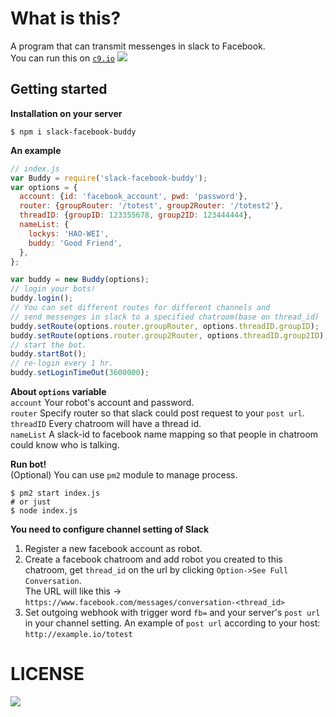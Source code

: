 What is this?
==
A program that can transmit messenges in slack to Facebook.  
You can run this on [`c9.io`](http://c9.io)
![](https://dl.dropboxusercontent.com/u/16975922/capture.gif)

## Getting started

**Installation on your server**  
```shell
$ npm i slack-facebook-buddy
```

**An example**
```javascript
// index.js
var Buddy = require('slack-facebook-buddy');
var options = {
  account: {id: 'facebook_account', pwd: 'password'},
  router: {groupRouter: '/totest', group2Router: '/totest2'},
  threadID: {groupID: 123355678, group2ID: 123444444},
  nameList: {
    lockys: 'HAO-WEI',
    buddy: 'Good Friend',
  },
};

var buddy = new Buddy(options);
// login your bots!
buddy.login();
// You can set different routes for different channels and
// send messenges in slack to a specified chatroom(base on thread_id)
buddy.setRoute(options.router.groupRouter, options.threadID.groupID);
buddy.setRoute(options.router.group2Router, options.threadID.group2ID);
// start the bot.
buddy.startBot();
// re-login every 1 hr.
buddy.setLoginTimeOut(3600000);
```
**About `options` variable**  
`account` Your robot's account and password.    
`router` Specify router so that slack could post request to your `post url`.    
`threadID` Every chatroom will have a thread id.  
`nameList` A slack-id to facebook name mapping so that people in chatroom could know who is talking.

**Run bot!**  
(Optional) You can use `pm2` module to manage process.
```shell
$ pm2 start index.js
# or just
$ node index.js
```
**You need to configure channel setting of Slack**  
1. Register a new facebook account as robot.   
2. Create a facebook chatroom and add robot you created to this chatroom, get `thread_id` on the url by clicking `Option->See Full Conversation`.  
The URL will like this -> `https://www.facebook.com/messages/conversation-<thread_id>`  
3. Set outgoing webhook with trigger word `fb=` and your server's `post url` in your channel setting.
An example of `post url` according to your host:
`http://example.io/totest`

LICENSE
==
![](https://img.shields.io/dub/l/vibe-d.svg)
